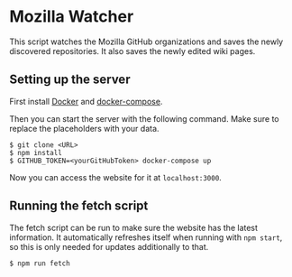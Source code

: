 Mozilla Watcher
=====

This script watches the Mozilla GitHub organizations and saves the newly discovered repositories. It
also saves the newly edited wiki pages.

Setting up the server
-----

First install [Docker](https://docs.docker.com/install/) and [docker-compose](https://docs.docker.com/compose/install/).

Then you can start the server with the following command. Make sure to replace the placeholders with your data.

```
$ git clone <URL>
$ npm install
$ GITHUB_TOKEN=<yourGitHubToken> docker-compose up
```

Now you can access the website for it at ```localhost:3000```.

Running the fetch script
------

The fetch script can be run to make sure the website has the latest information. It automatically refreshes itself when running with `npm start`, so this is only needed for updates additionally to that.

```
$ npm run fetch
```

